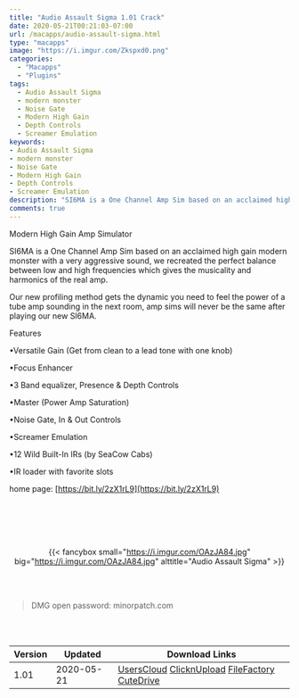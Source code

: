 ```yaml
---
title: "Audio Assault Sigma 1.01 Crack"
date: 2020-05-21T00:21:03-07:00
url: /macapps/audio-assault-sigma.html
type: "macapps"
image: "https://i.imgur.com/Zkspxd0.png"
categories:
  - "Macapps"
  - "Plugins"
tags:
  - Audio Assault Sigma
  - modern monster
  - Noise Gate
  - Modern High Gain
  - Depth Controls
  - Screamer Emulation
keywords:
- Audio Assault Sigma
- modern monster
- Noise Gate
- Modern High Gain
- Depth Controls
- Screamer Emulation
description: "SI6MA is a One Channel Amp Sim based on an acclaimed high gain modern monster with a very aggressive sound, we recreated the perfect balance between low and high frequencies which gives the musicality and harmonics of the real amp"
comments: true
---
```


Modern High Gain Amp Simulator

SI6MA is a One Channel Amp Sim based on an acclaimed high gain modern monster with a very aggressive sound, we recreated the perfect balance between low and high frequencies which gives the musicality and harmonics of the real amp.

Our new profiling method gets the dynamic you need to feel the power of a tube amp sounding in the next room, amp sims will never be the same after playing our new SI6MA.

Features

•Versatile Gain (Get from clean to a lead tone with one knob)

•Focus Enhancer

•3 Band equalizer, Presence & Depth Controls

•Master (Power Amp Saturation)

•Noise Gate, In & Out Controls

•Screamer Emulation

•12 Wild Built-In IRs (by SeaCow Cabs)

•IR loader with favorite slots

home page: [https://bit.ly/2zX1rL9](https://bit.ly/2zX1rL9)

<br/>
<br/>
<script async src="https://pagead2.googlesyndication.com/pagead/js/adsbygoogle.js"></script>
<ins class="adsbygoogle"
     style="display:block; text-align:center;"
     data-ad-layout="in-article"
     data-ad-format="fluid"
     data-ad-client="ca-pub-8746275014476192"
     data-ad-slot="5144997159"></ins>
<script>
     (adsbygoogle = window.adsbygoogle || []).push({});
</script>
<br/>
<br/>


<center>

{{< fancybox small="https://i.imgur.com/OAzJA84.jpg" big="https://i.imgur.com/OAzJA84.jpg" alttitle="Audio Assault Sigma" >}}

</center>

<br/>
<br/>


> DMG open password: minorpatch.com

<br/>

<br/>
<div id="history_version" class="history_version">

| Version | Updated | Download Links |
| ---- | ---- | ---- |
| 1.01 | 2020-05-21 | [UsersCloud](https://ouo.io/0PbAst)   [ClicknUpload](https://ouo.io/g4sa0V)   [FileFactory](https://ouo.io/CKjYpR)   [CuteDrive](https://ouo.io/n6bI6) |

</div>
